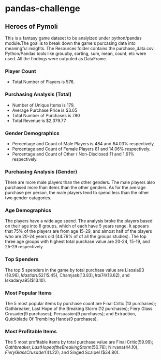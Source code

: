 # pandas-challenge
    
## Heroes of Pymoli 

This is a fantasy game dataset to be analyized under python/pandas module.The goal is to break down the game's purcasing data into meaningful insights. The Resources folder contains the purchase_data.csv. Python/Pandas tools like groupby, sorting, sum, mean, count, etc were used. All the findings were outputed as DataFrame.

### Player Count

* Total Number of Players is 576.

### Purchasing Analysis (Total)

* Number of Unique Items is 179.
* Average Purchase Price is $3.05
* Total Number of Purchases is 780
* Total Revenue is $2,379.77

### Gender Demographics

* Percentage and Count of Male Players is 484 and 84.03% respectively.
* Percentage and Count of Female Players 81 and 14.06% respectively.
* Percentage and Count of Other / Non-Disclosed 11 and 1.91% respectively.

### Purchasing Analysis (Gender)

There are more male players than the other genders. The male players also purchased more than items than the other genders. As for the average purchase per person, the male players tend to spend less than the other two gender catagories.

### Age Demographics

The players have a wide age spend. The analysis broke the players based on their age into 8 groups, which of each have 5 years range. It appears that 75% of the players are from age 15-29, and almost half of the players who are 20-24 years old (44.79% of of all the groups studies). The top three age groups with highest total purchase value are 20-24, 15-19, and 25-29 respectively.

### Top Spenders

The top 5 spenders in the game by total purchase value are Lisosia93 ($18.96), Idastidru52 ($15.45), Chamjask($13.83), Iral74($13.62), and Iskadarya95($13.10).

### Most Popular Items

The 5 most popular items by purchase count are Final Critic (13 purchases); Oathbreaker, Last Hope of the Breaking Storm (12 purchases); Fiery Glass Crusader(9 purchases); Persuasion(9 purchases); and Extraction, Quickblade Of Trembling Hands(9 purchases). 

### Most Profitable Items

The 5 most profitable items by total purchase value are Final Critic($59.99); Oathbreaker, Last Hope of the Breaking Storm ($50.76); Nirvana($44.10); Fiery Glass Crusader ($41.22); and Singed Scalpel ($34.80).
